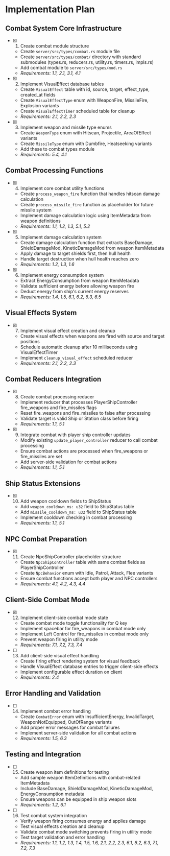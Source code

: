 # Implementation Plan

## Combat System Core Infrastructure

- [x] 1. Create combat module structure

  - Create `server/src/types/combat.rs` module file
  - Create `server/src/types/combat/` directory with standard submodules (types.rs, reducers.rs, utility.rs, timers.rs, impls.rs)
  - Add combat module to `server/src/types/mod.rs`
  - _Requirements: 1.1, 2.1, 3.1, 4.1_

- [x] 2. Implement VisualEffect database tables

  - Create `VisualEffect` table with id, source, target, effect_type, created_at fields
  - Create `VisualEffectType` enum with WeaponFire, MissileFire, Explosion variants
  - Create `VisualEffectTimer` scheduled table for cleanup
  - _Requirements: 2.1, 2.2, 2.3_

- [x] 3. Implement weapon and missile type enums

  - Create `WeaponType` enum with Hitscan, Projectile, AreaOfEffect variants
  - Create `MissileType` enum with Dumbfire, Heatseeking variants
  - Add these to combat types module
  - _Requirements: 5.4, 4.1_

## Combat Processing Functions

- [x] 4. Implement core combat utility functions

  - Create `process_weapon_fire` function that handles hitscan damage calculation
  - Create `process_missile_fire` function as placeholder for future missile system
  - Implement damage calculation logic using ItemMetadata from weapon definitions
  - _Requirements: 1.1, 1.2, 1.3, 5.1, 5.2_

- [x] 5. Implement damage calculation system

  - Create damage calculation function that extracts BaseDamage, ShieldDamageMod, KineticDamageMod from weapon ItemMetadata
  - Apply damage to target shields first, then hull health
  - Handle target destruction when hull health reaches zero
  - _Requirements: 1.2, 1.3, 1.6_

- [x] 6. Implement energy consumption system

  - Extract EnergyConsumption from weapon ItemMetadata
  - Validate sufficient energy before allowing weapon fire
  - Deduct energy from ship's current energy reserves
  - _Requirements: 1.4, 1.5, 6.1, 6.2, 6.3, 6.5_

## Visual Effects System

- [x] 7. Implement visual effect creation and cleanup

  - Create visual effects when weapons are fired with source and target positions
  - Schedule automatic cleanup after 10 milliseconds using VisualEffectTimer
  - Implement `cleanup_visual_effect` scheduled reducer
  - _Requirements: 2.1, 2.2, 2.3_

## Combat Reducers Integration

- [x] 8. Create combat processing reducer

  - Implement reducer that processes PlayerShipController fire_weapons and fire_missiles flags
  - Reset fire_weapons and fire_missiles to false after processing
  - Validate target is valid Ship or Station class before firing
  - _Requirements: 1.1, 5.1_

- [x] 9. Integrate combat with player ship controller updates
  - Modify existing `update_player_controller` reducer to call combat processing
  - Ensure combat actions are processed when fire_weapons or fire_missiles are set
  - Add server-side validation for combat actions
  - _Requirements: 1.1, 5.1_

## Ship Status Extensions

- [x] 10. Add weapon cooldown fields to ShipStatus

  - Add `weapon_cooldown_ms: u32` field to ShipStatus table
  - Add `missile_cooldown_ms: u32` field to ShipStatus table
  - Implement cooldown checking in combat processing
  - _Requirements: 1.1, 5.1_

## NPC Combat Preparation

- [x] 11. Create NpcShipController placeholder structure

  - Create `NpcShipController` table with same combat fields as PlayerShipController
  - Create `NpcBehavior` enum with Idle, Patrol, Attack, Flee variants
  - Ensure combat functions accept both player and NPC controllers
  - _Requirements: 4.1, 4.2, 4.3, 4.4_

## Client-Side Combat Mode

- [x] 12. Implement client-side combat mode state

  - Create combat mode toggle functionality for Q key
  - Implement spacebar for fire_weapons in combat mode only
  - Implement Left Control for fire_missiles in combat mode only
  - Prevent weapon firing in utility mode
  - _Requirements: 7.1, 7.2, 7.3, 7.4_

- [ ] 13. Add client-side visual effect handling
  - Create firing effect rendering system for visual feedback
  - Handle VisualEffect database entries to trigger client-side effects
  - Implement configurable effect duration on client
  - _Requirements: 2.4_

## Error Handling and Validation

- [ ] 14. Implement combat error handling
  - Create `CombatError` enum with InsufficientEnergy, InvalidTarget, WeaponNotEquipped, OutOfRange variants
  - Add proper error messages for combat failures
  - Implement server-side validation for all combat actions
  - _Requirements: 1.5, 6.3_

## Testing and Integration

- [ ] 15. Create weapon item definitions for testing

  - Add sample weapon ItemDefinitions with combat-related ItemMetadata
  - Include BaseDamage, ShieldDamageMod, KineticDamageMod, EnergyConsumption metadata
  - Ensure weapons can be equipped in ship weapon slots
  - _Requirements: 1.2, 6.1_

- [ ] 16. Test combat system integration
  - Verify weapon firing consumes energy and applies damage
  - Test visual effects creation and cleanup
  - Validate combat mode switching prevents firing in utility mode
  - Test target validation and error handling
  - _Requirements: 1.1, 1.2, 1.3, 1.4, 1.5, 1.6, 2.1, 2.2, 2.3, 6.1, 6.2, 6.3, 7.1, 7.2, 7.3_
